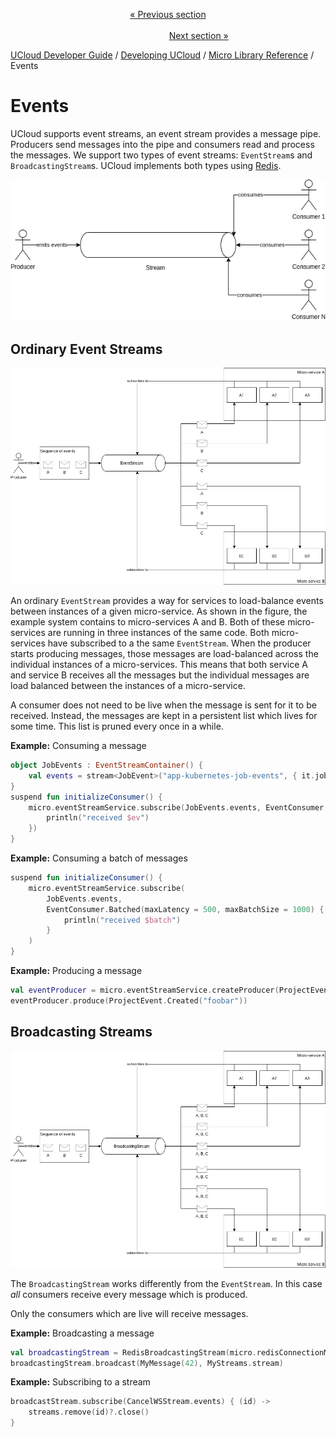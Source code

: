 <p align='center'>
<a href='/docs/developer-guide/development/micro/features.md'>« Previous section</a>
&nbsp;&nbsp;&nbsp;&nbsp;&nbsp;&nbsp;&nbsp;&nbsp;&nbsp;&nbsp;&nbsp;&nbsp;&nbsp;&nbsp;&nbsp;&nbsp;&nbsp;&nbsp;&nbsp;&nbsp;&nbsp;&nbsp;&nbsp;&nbsp;&nbsp;&nbsp;&nbsp;&nbsp;&nbsp;&nbsp;&nbsp;&nbsp;&nbsp;&nbsp;&nbsp;&nbsp;&nbsp;&nbsp;&nbsp;&nbsp;&nbsp;&nbsp;&nbsp;&nbsp;&nbsp;&nbsp;&nbsp;&nbsp;&nbsp;&nbsp;&nbsp;&nbsp;&nbsp;&nbsp;&nbsp;&nbsp;&nbsp;&nbsp;&nbsp;&nbsp;&nbsp;&nbsp;&nbsp;&nbsp;&nbsp;&nbsp;&nbsp;&nbsp;&nbsp;&nbsp;&nbsp;&nbsp;&nbsp;&nbsp;&nbsp;&nbsp;&nbsp;&nbsp;&nbsp;&nbsp;&nbsp;&nbsp;&nbsp;&nbsp;&nbsp;&nbsp;&nbsp;&nbsp;&nbsp;&nbsp;&nbsp;&nbsp;&nbsp;&nbsp;&nbsp;&nbsp;&nbsp;&nbsp;&nbsp;&nbsp;&nbsp;&nbsp;&nbsp;&nbsp;&nbsp;&nbsp;&nbsp;&nbsp;&nbsp;&nbsp;&nbsp;&nbsp;&nbsp;&nbsp;&nbsp;&nbsp;&nbsp;&nbsp;&nbsp;&nbsp;&nbsp;&nbsp;&nbsp;&nbsp;&nbsp;&nbsp;&nbsp;&nbsp;&nbsp;&nbsp;&nbsp;&nbsp;&nbsp;&nbsp;&nbsp;&nbsp;&nbsp;&nbsp;&nbsp;&nbsp;&nbsp;&nbsp;&nbsp;&nbsp;&nbsp;&nbsp;&nbsp;&nbsp;&nbsp;&nbsp;&nbsp;&nbsp;&nbsp;<a href='/docs/developer-guide/development/micro/distributed_locks.md'>Next section »</a>
</p>


[UCloud Developer Guide](/docs/developer-guide/README.md) / [Developing UCloud](/docs/developer-guide/development/README.md) / [Micro Library Reference](/docs/developer-guide/development/micro/README.md) / Events
# Events

UCloud supports event streams, an event stream provides a message pipe. Producers send messages into the pipe and
consumers read and process the messages. We support two types of event streams: `EventStream`s and 
`BroadcastingStream`s. UCloud implements both types using [Redis](https://redis.io).

![](/backend/service-lib/wiki/micro/generic_stream.png)

## Ordinary Event Streams

![](/backend/service-lib/wiki/micro/normal_stream.png)

An ordinary `EventStream` provides a way for services to load-balance events between instances of a given micro-service.
As shown in the figure, the example system contains to micro-services A and B. Both of these micro-services are running
in three instances of the same code. Both micro-services have subscribed to a the same `EventStream`. When the producer
starts producing messages, those messages are load-balanced across the individual instances of a micro-services. This
means that both service A and service B receives all the messages but the individual messages are load balanced between
the instances of a micro-service.

A consumer does not need to be live when the message is sent for it to be received. Instead, the messages are kept in
a persistent list which lives for some time. This list is pruned every once in a while.

__Example:__ Consuming a message

```kotlin
object JobEvents : EventStreamContainer() {
    val events = stream<JobEvent>("app-kubernetes-job-events", { it.jobName })
}
suspend fun initializeConsumer() {
    micro.eventStreamService.subscribe(JobEvents.events, EventConsumer.Immediate { ev ->
        println("received $ev")
    })
}
```

__Example:__ Consuming a batch of messages

```kotlin
suspend fun initializeConsumer() {
    micro.eventStreamService.subscribe(
        JobEvents.events, 
        EventConsumer.Batched(maxLatency = 500, maxBatchSize = 1000) { batch ->
            println("received $batch")
        }
    )
}
```

__Example:__ Producing a message

```kotlin
val eventProducer = micro.eventStreamService.createProducer(ProjectEvents.events)
eventProducer.produce(ProjectEvent.Created("foobar"))
```

## Broadcasting Streams

![](/backend/service-lib/wiki/micro/broadcasting_stream.png)

The `BroadcastingStream` works differently from the `EventStream`. In this case _all_ consumers receive every message
which is produced.

Only the consumers which are live will receive messages.

__Example:__ Broadcasting a message

```kotlin
val broadcastingStream = RedisBroadcastingStream(micro.redisConnectionManager)
broadcastingStream.broadcast(MyMessage(42), MyStreams.stream)
```

__Example:__ Subscribing to a stream

```kotlin
broadcastStream.subscribe(CancelWSStream.events) { (id) ->
    streams.remove(id)?.close()
}
```

